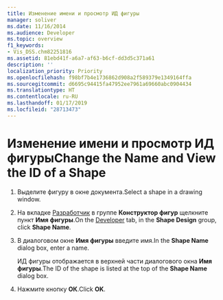 ```yaml
---
title: Изменение имени и просмотр ИД фигуры
manager: soliver
ms.date: 11/16/2014
ms.audience: Developer
ms.topic: overview
f1_keywords:
- Vis_DSS.chm82251816
ms.assetid: 81ebd41f-a6a7-af63-b6cf-dd3d5c371a61
description: ''
localization_priority: Priority
ms.openlocfilehash: f98bf7b4e1736862d908a2f589379e1349164ffa
ms.sourcegitcommit: d6695c94415fa47952ee7961a69660abc0904434
ms.translationtype: HT
ms.contentlocale: ru-RU
ms.lasthandoff: 01/17/2019
ms.locfileid: "28713473"
---
```

# <a name="change-the-name-and-view-the-id-of-a-shape"></a><span data-ttu-id="9eb05-102">Изменение имени и просмотр ИД фигуры</span><span class="sxs-lookup"><span data-stu-id="9eb05-102">Change the Name and View the ID of a Shape</span></span>

1. <span data-ttu-id="9eb05-103">Выделите фигуру в окне документа.</span><span class="sxs-lookup"><span data-stu-id="9eb05-103">Select a shape in a drawing window.</span></span>
    
2. <span data-ttu-id="9eb05-104">На вкладке [Разработчик](run-in-developer-mode-display-the-developer-tab.md) в группе **Конструктор фигур** щелкните пункт **Имя фигуры**.</span><span class="sxs-lookup"><span data-stu-id="9eb05-104">On the [Developer](run-in-developer-mode-display-the-developer-tab.md) tab, in the **Shape Design** group, click **Shape Name**.</span></span>
    
3. <span data-ttu-id="9eb05-105">В диалоговом окне **Имя фигуры** введите имя.</span><span class="sxs-lookup"><span data-stu-id="9eb05-105">In the **Shape Name** dialog box, enter a name.</span></span> 
    
    <span data-ttu-id="9eb05-106">ИД фигуры отображается в верхней части диалогового окна **Имя фигуры**.</span><span class="sxs-lookup"><span data-stu-id="9eb05-106">The ID of the shape is listed at the top of the **Shape Name** dialog box.</span></span> 
    
4. <span data-ttu-id="9eb05-107">Нажмите кнопку **ОК**.</span><span class="sxs-lookup"><span data-stu-id="9eb05-107">Click **OK**.</span></span>
    

